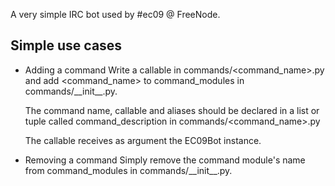 A very simple IRC bot used by #ec09 @ FreeNode.

Simple use cases
----------------

- Adding a command
    Write a callable in commands/<command\_name>.py and add <command\_name> to
command\_modules in commands/\_\_init\_\_.py.

    The command name, callable and aliases should be declared in a list
or tuple called command\_description in commands/<command\_name>.py

    The callable receives as argument the EC09Bot instance.

- Removing a command
    Simply remove the command module's name from command\_modules in
commands/\_\_init\_\_.py.
